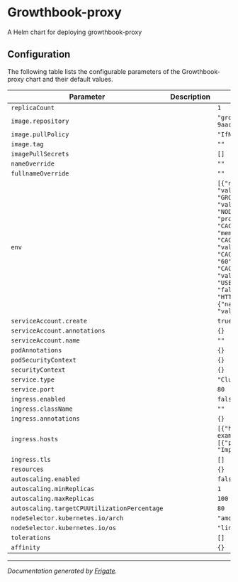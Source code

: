 
Growthbook-proxy
===========

A Helm chart for deploying growthbook-proxy

## Configuration

The following table lists the configurable parameters of the Growthbook-proxy chart and their default values.

| Parameter                | Description             | Default        |
| ------------------------ | ----------------------- | -------------- |
| `replicaCount` |  | `1` |
| `image.repository` |  | `"growthbook/proxy:git-9aacd45"` |
| `image.pullPolicy` |  | `"IfNotPresent"` |
| `image.tag` |  | `""` |
| `imagePullSecrets` |  | `[]` |
| `nameOverride` |  | `""` |
| `fullnameOverride` |  | `""` |
| `env` |  | `[{"name": "SECRET_API_KEY", "value": ""}, {"name": "GROWTHBOOK_API_HOST", "value": ""}, {"name": "NODE_ENV", "value": "production"}, {"name": "CACHE_ENGINE", "value": "memory"}, {"name": "CACHE_CONNECTION_URL", "value": ""}, {"name": "CACHE_STALE_TTL", "value": "60"}, {"name": "CACHE_EXPIRES_TTL", "value": "120"}, {"name": "USE_HTTP2", "value": "false"}, {"name": "HTTPS_CERT", "value": ""}, {"name": "HTTPS_KEY", "value": ""}]` |
| `serviceAccount.create` |  | `true` |
| `serviceAccount.annotations` |  | `{}` |
| `serviceAccount.name` |  | `""` |
| `podAnnotations` |  | `{}` |
| `podSecurityContext` |  | `{}` |
| `securityContext` |  | `{}` |
| `service.type` |  | `"ClusterIP"` |
| `service.port` |  | `80` |
| `ingress.enabled` |  | `false` |
| `ingress.className` |  | `""` |
| `ingress.annotations` |  | `{}` |
| `ingress.hosts` |  | `[{"host": "chart-example.local", "paths": [{"path": "/", "pathType": "ImplementationSpecific"}]}]` |
| `ingress.tls` |  | `[]` |
| `resources` |  | `{}` |
| `autoscaling.enabled` |  | `false` |
| `autoscaling.minReplicas` |  | `1` |
| `autoscaling.maxReplicas` |  | `100` |
| `autoscaling.targetCPUUtilizationPercentage` |  | `80` |
| `nodeSelector.kubernetes.io/arch` |  | `"amd64"` |
| `nodeSelector.kubernetes.io/os` |  | `"linux"` |
| `tolerations` |  | `[]` |
| `affinity` |  | `{}` |

---
_Documentation generated by [Frigate](https://frigate.readthedocs.io)._
